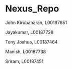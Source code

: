 # Nexus_Repo

John Kirubaharan, L00187651

Jayakumar, L00187728

Tony Joshua, L00187464

Manish, L00187738

Sriram, L00187451
